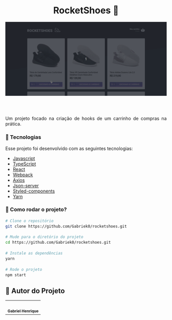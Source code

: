 <h1 align="center">RocketShoes 👞</h1>

<img align="center" src="/src/assets/images/rocketshoes.gif">

<br></br>

<p align="justify">Um projeto focado na criação de hooks de um carrinho de compras na prática.</p>


### :nut_and_bolt: Tecnologias

Esse projeto foi desenvolvido com as seguintes tecnologias:

- [Javascript][Javascript]
- [TypeScript][Typescript]
- [React][Reactjs]
- [Webpack][Webpack]
- [Axios][Axios]
- [Json-server][Json-server]
- [Styled-components][Styled-components]
- [Yarn][Yarn]

[Javascript]: https://developer.mozilla.org/pt-BR/docs/Web/JavaScript
[Typescript]: https://www.typescriptlang.org/
[Reactjs]: https://reactjs.org
[Webpack]: https://webpack.js.org/
[Axios]: https://axios-http.com/docs/intro
[Json-server]: https://www.npmjs.com/package/json-server
[Styled-components]: https://styled-components.com/
[Yarn]: https://yarnpkg.com/

### 🤔 Como rodar o projeto? 

```bash
# Clone o repositório
git clone https://github.com/Gabriek0/rocketshoes.git

# Mude para o diretório do projeto
cd https://github.com/Gabriek0/rocketshoes.git

# Instale as dependências
yarn

# Rode o projeto
npm start
```

## 🧑 Autor do Projeto

<table>
  <tr>
    <td align="center">
      <a href="https://github.com/Gabriek0">
        <img src='https://avatars.githubusercontent.com/u/89749843?v=4' width="100px;" alt=""/>
        <br />
          <sub>
            <b>Gabriel Henrique</b>
          </sub>
      </a>
    </td>

  </tr>
</table>




